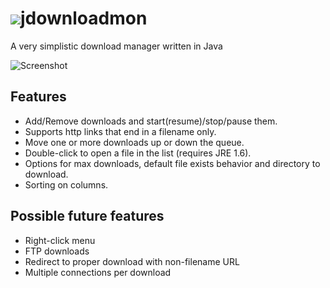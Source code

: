 # ![](https://s28.postimg.org/irumrcfgd/logo.png)jdownloadmon
A very simplistic download manager written in Java

![Screenshot](https://s29.postimg.org/gf8486ew7/jdownloadmon.jpg "Screenshot")

## Features
- Add/Remove downloads and start(resume)/stop/pause them.
- Supports http links that end in a filename only.
- Move one or more downloads up or down the queue.
- Double-click to open a file in the list (requires JRE 1.6).
- Options for max downloads, default file exists behavior and directory to download.
- Sorting on columns.

## Possible future features
- Right-click menu
- FTP downloads
- Redirect to proper download with non-filename URL
- Multiple connections per download
